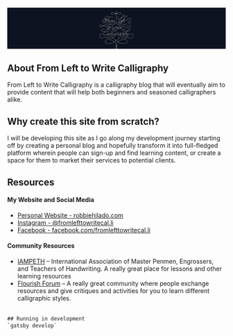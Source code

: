 <p align="center"><img src="https://github.com/sopasdigital/fromlefttowrite/blob/master/web/images/readme/banner-fltw-logo.jpg" alt="From Left to Write Calligraphy website"></p>

## About From Left to Write Calligraphy

From Left to Write Calligraphy is a calligraphy blog that will eventually aim to provide content that will help both beginners and seasoned calligraphers alike. 

## Why create this site from scratch?

I will be developing this site as I go along my development journey starting off by creating a personal blog and hopefully transform it into full-fledged platform wherein people can sign-up and find learning content, or create a space for them to market their services to potential clients.

## Resources

#### My Website and Social Media
- [Personal Website - robbiehilado.com](http://robbiehilado.com/)
- [Instagram - @fromlefttowritecal.li](https://www.instagram.com/fromlefttowritecal.li/)
- [Facebook - facebook.com/fromlefttowritecal.li](https://www.facebook.com/fromlefttowritecal.li)

#### Community Resources
- [IAMPETH](https://www.iampeth.com/home) – International Association of Master Penmen, Engrossers, and Teachers of Handwriting. A really great place for lessons and other learning resources
- [Flourish Forum](http://www.theflourishforum.com/) – A really great community where people exchange resources and give critiques and activities for you to learn different calligraphic styles.


```

## Running in development
`gatsby develop`
